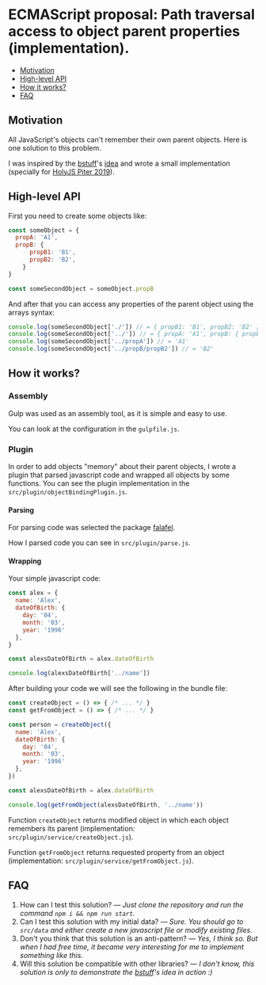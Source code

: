 # ECMAScript proposal: Path traversal access to object parent properties (implementation).
- [Motivation](#motivation)
- [High-level API](#high-level-api)
- [How it works?](#how-it-works)
- [FAQ](#faq)

## Motivation

All JavaScript's objects can't remember their own parent objects. Here is one solution to this problem.

I was inspired by the [bstuff](https://github.com/bstuff)'s 
[idea](https://github.com/HolyJS-TCXX/HolyJS-Piter-2019-TCXX/pull/3) and wrote a small implementation 
(specially for [HolyJS Piter 2019](https://holyjs-piter.ru/)).

## High-level API

First you need to create some objects like:
```js
const someObject = {
  propA: 'A1',
  propB: {
      propB1: 'B1',
      propB2: 'B2',
    }
}

const someSecondObject = someObject.propB
```  

And after that you can access any properties of the parent object using the arrays syntax:
```js
console.log(someSecondObject['./']) // = { propB1: 'B1', propB2: 'B2' }
console.log(someSecondObject['../']) // = { propA: 'A1', propB: { propB1: 'B1', propB2: 'B2' } }
console.log(someSecondObject['../propA']) // = 'A1'
console.log(someSecondObject['../propB/propB2']) // = 'B2'
```

## How it works?

### Assembly

Gulp was used as an assembly tool, as it is simple and easy to use.

You can look at the configuration in the `gulpfile.js`.

### Plugin

In order to add objects "memory" about their parent objects, I wrote a plugin that parsed javascript code
and wrapped all objects by some functions. You can see the plugin implementation in the 
`src/plugin/objectBindingPlugin.js`.

#### Parsing

For parsing code was selected the package [falafel](https://github.com/substack/node-falafel).

How I parsed code you can see in `src/plugin/parse.js`.

#### Wrapping

Your simple javascript code:
```js
const alex = {
  name: 'Alex',
  dateOfBirth: {
    day: '04',
    month: '03',
    year: '1996'
  },
}

const alexsDateOfBirth = alex.dateOfBirth

console.log(alexsDateOfBirth['../name'])
```

After building your code we will see the following in the bundle file:
```js
const createObject = () => { /* ... */ }
const getFromObject = () => { /* ... */ }

const person = createObject({
  name: 'Alex',
  dateOfBirth: {
    day: '04',
    month: '03',
    year: '1996'
  },
})

const alexsDateOfBirth = alex.dateOfBirth

console.log(getFromObject(alexsDateOfBirth, '../name'))
```

Function `createObject` returns modified object in which each object remembers its parent 
(implementation: `src/plugin/service/createObject.js`).

Function `getFromObject` returns requested property from an object 
(implementation: `src/plugin/service/getFromObject.js`).

## FAQ

1. How can I test this solution? — *Just clone the repository and run the command 
`npm i && npm run start`.*
1. Can I test this solution with my initial data? — *Sure. You should go to `src/data` 
and either create a new javascript file or modify existing files.*
1. Don't you think that this solution is an anti-pattern? — *Yes, I think so. But when I had free 
time, it became very interesting for me to implement something like this.*
1. Will this solution be compatible with other libraries? — *I don't know, this solution is 
only to demonstrate the [bstuff](https://github.com/bstuff)'s idea in action :)*
